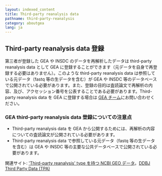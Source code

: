 ```yaml
---
layout: indexed_content
title: Third-party reanalysis data
pathname: third-party-reanalysis
category: aboutgea
lang: ja
---
```


## Third-party reanalysis data 登録 <a name="third-party"></a>

第三者が登録した GEA や INSDC のデータを再解析したデータは third-party reanalysis data として GEA に登録することができます（元データを自身で再登録する必要はありません）。このような third-party reanalysis data は参照している元データ（fastq 等の生データを含む）が GEA や INSDC 等のデータベースで公開されている必要があります。また、登録の目的は査読論文で再解析の内容、及び、アクセッション番号を公表することである必要があります。Third-party reanalysis data を GEA に登録する場合は [GEA チーム](/contact-ddbj.html)にお問い合わせください。

### GEA third-party reanalysis data 登録についての注意点 <a name="req-third-party"></a>

- Third-party reanalysis data を GEA から公開するためには、再解析の内容についての査読論文が公開されている必要があります。
- Third-party reanalysis data で参照している元データ（fastq 等の生データを含む）は GEA や INSDC 等の主要な公共データベースで公開されている必要があります。

関連サイト: ['Third-party reanalysis' type を持つ NCBI GEO データ](https://www.ncbi.nlm.nih.gov/geo/browse/?view=series&search=Third-party%20reanalysis&type=27&zsort=date&display=20)。[DDBJ Third Party Data (TPA)](/ddbj/tpa.html)
